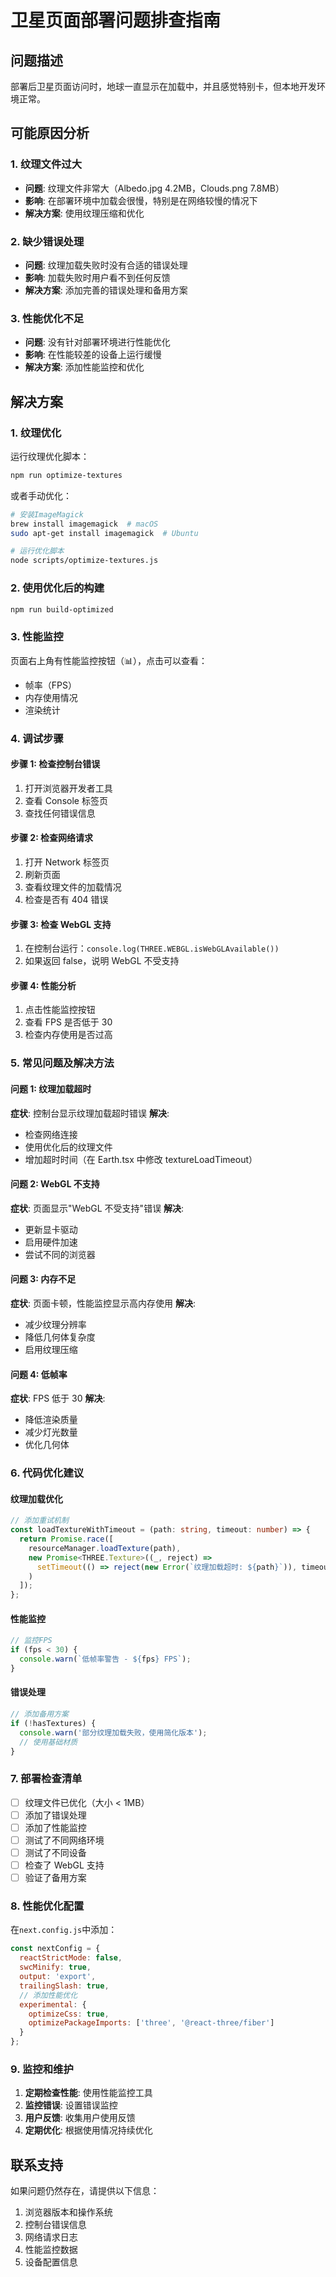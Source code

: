 # 卫星页面部署问题排查指南

## 问题描述

部署后卫星页面访问时，地球一直显示在加载中，并且感觉特别卡，但本地开发环境正常。

## 可能原因分析

### 1. 纹理文件过大

- **问题**: 纹理文件非常大（Albedo.jpg 4.2MB，Clouds.png 7.8MB）
- **影响**: 在部署环境中加载会很慢，特别是在网络较慢的情况下
- **解决方案**: 使用纹理压缩和优化

### 2. 缺少错误处理

- **问题**: 纹理加载失败时没有合适的错误处理
- **影响**: 加载失败时用户看不到任何反馈
- **解决方案**: 添加完善的错误处理和备用方案

### 3. 性能优化不足

- **问题**: 没有针对部署环境进行性能优化
- **影响**: 在性能较差的设备上运行缓慢
- **解决方案**: 添加性能监控和优化

## 解决方案

### 1. 纹理优化

运行纹理优化脚本：

```bash
npm run optimize-textures
```

或者手动优化：

```bash
# 安装ImageMagick
brew install imagemagick  # macOS
sudo apt-get install imagemagick  # Ubuntu

# 运行优化脚本
node scripts/optimize-textures.js
```

### 2. 使用优化后的构建

```bash
npm run build-optimized
```

### 3. 性能监控

页面右上角有性能监控按钮（📊），点击可以查看：

- 帧率（FPS）
- 内存使用情况
- 渲染统计

### 4. 调试步骤

#### 步骤 1: 检查控制台错误

1. 打开浏览器开发者工具
2. 查看 Console 标签页
3. 查找任何错误信息

#### 步骤 2: 检查网络请求

1. 打开 Network 标签页
2. 刷新页面
3. 查看纹理文件的加载情况
4. 检查是否有 404 错误

#### 步骤 3: 检查 WebGL 支持

1. 在控制台运行：`console.log(THREE.WEBGL.isWebGLAvailable())`
2. 如果返回 false，说明 WebGL 不受支持

#### 步骤 4: 性能分析

1. 点击性能监控按钮
2. 查看 FPS 是否低于 30
3. 检查内存使用是否过高

### 5. 常见问题及解决方法

#### 问题 1: 纹理加载超时

**症状**: 控制台显示纹理加载超时错误
**解决**:

- 检查网络连接
- 使用优化后的纹理文件
- 增加超时时间（在 Earth.tsx 中修改 textureLoadTimeout）

#### 问题 2: WebGL 不支持

**症状**: 页面显示"WebGL 不受支持"错误
**解决**:

- 更新显卡驱动
- 启用硬件加速
- 尝试不同的浏览器

#### 问题 3: 内存不足

**症状**: 页面卡顿，性能监控显示高内存使用
**解决**:

- 减少纹理分辨率
- 降低几何体复杂度
- 启用纹理压缩

#### 问题 4: 低帧率

**症状**: FPS 低于 30
**解决**:

- 降低渲染质量
- 减少灯光数量
- 优化几何体

### 6. 代码优化建议

#### 纹理加载优化

```typescript
// 添加重试机制
const loadTextureWithTimeout = (path: string, timeout: number) => {
  return Promise.race([
    resourceManager.loadTexture(path),
    new Promise<THREE.Texture>((_, reject) =>
      setTimeout(() => reject(new Error(`纹理加载超时: ${path}`)), timeout)
    )
  ]);
};
```

#### 性能监控

```typescript
// 监控FPS
if (fps < 30) {
  console.warn(`低帧率警告 - ${fps} FPS`);
}
```

#### 错误处理

```typescript
// 添加备用方案
if (!hasTextures) {
  console.warn('部分纹理加载失败，使用简化版本');
  // 使用基础材质
}
```

### 7. 部署检查清单

- [ ] 纹理文件已优化（大小 < 1MB）
- [ ] 添加了错误处理
- [ ] 添加了性能监控
- [ ] 测试了不同网络环境
- [ ] 测试了不同设备
- [ ] 检查了 WebGL 支持
- [ ] 验证了备用方案

### 8. 性能优化配置

在`next.config.js`中添加：

```javascript
const nextConfig = {
  reactStrictMode: false,
  swcMinify: true,
  output: 'export',
  trailingSlash: true,
  // 添加性能优化
  experimental: {
    optimizeCss: true,
    optimizePackageImports: ['three', '@react-three/fiber']
  }
};
```

### 9. 监控和维护

1. **定期检查性能**: 使用性能监控工具
2. **监控错误**: 设置错误监控
3. **用户反馈**: 收集用户使用反馈
4. **定期优化**: 根据使用情况持续优化

## 联系支持

如果问题仍然存在，请提供以下信息：

1. 浏览器版本和操作系统
2. 控制台错误信息
3. 网络请求日志
4. 性能监控数据
5. 设备配置信息
